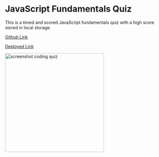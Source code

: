 # JavaScript Fundamentals Quiz

This is a timed and scored JavaScript fundamentals quiz with a high score stored in local storage.

[Github Link](https://github.com/frieskevin/timed-javascript-quiz)

[Deployed Link](https://frieskevin.github.io/timed-javascript-quiz/)

<img width="325" alt="screenshot coding quiz" src="https://user-images.githubusercontent.com/108202153/184072238-46f90ffb-ff1b-4a28-897b-2cd4117089ec.png">
